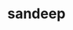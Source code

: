 # sandeep
<html>
<html/>
<title>
Sandeep buerocacy
<title/>
<head>
"programming language"
<head/>
<nav>
font style{
color:green,
size:30px;
}
<nav/>


